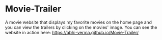 # Movie-Trailer
A movie website that displays my favorite movies on the home page and you can view the trailers by clicking on the movies' image.
You can see the website in action here: https://abhi-verma.github.io/Movie-Trailer/

